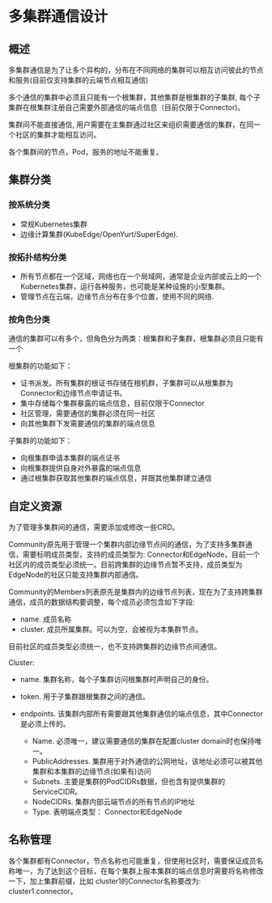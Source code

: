 # 多集群通信设计

## 概述

多集群通信是为了让多个异构的，分布在不同网络的集群可以相互访问彼此的节点和服务(目前仅支持集群的云端节点相互通信)

多个通信的集群中必须且只能有一个根集群，其他集群是根集群的子集群, 每个子集群在根集群注册自己需要外部通信的端点信息（目前仅限于Connector)。

集群间不能直接通信, 用户需要在主集群通过社区来组织需要通信的集群，在同一个社区的集群才能相互访问。

各个集群间的节点，Pod，服务的地址不能重复。

## 集群分类

### 按系统分类

* 常规Kubernetes集群
* 边缘计算集群(KubeEdge/OpenYurt/SuperEdge).

### 按拓扑结构分类

* 所有节点都在一个区域，网络也在一个局域网，通常是企业内部或云上的一个Kubernetes集群，运行各种服务，也可能是某种设施的小型集群。
* 管理节点在云端，边缘节点分布在多个位置，使用不同的网络. 

### 按角色分类

通信的集群可以有多个，但角色分为两类：根集群和子集群，根集群必须且只能有一个

根集群的功能如下：

* 证书派发。所有集群的根证书存储在根机群，子集群可以从根集群为Connector和边缘节点申请证书。
* 集中存储每个集群暴露的端点信息，目前仅限于Connector
* 社区管理，需要通信的集群必须在同一社区
* 向其他集群下发需要通信的集群的端点信息

子集群的功能如下：
* 向根集群申请本集群的端点证书
* 向根集群提供自身对外暴露的端点信息
* 通过根集群获取其他集群的端点信息，并跟其他集群建立通信

## 自定义资源

为了管理多集群间的通信，需要添加或修改一些CRD。

Community原先用于管理一个集群内部边缘节点间的通信，为了支持多集群通信，需要标明成员类型，支持的成员类型为: Connector和EdgeNode，目前一个社区内的成员类型必须统一。目前跨集群的边缘节点暂不支持，成员类型为EdgeNode的社区只能支持集群内部通信。

Community的Members列表原先是集群内的边缘节点列表，现在为了支持跨集群通信，成员的数据结构要调整，每个成员必须包含如下字段:

 * name. 成员名称
 * cluster. 成员所属集群。可以为空，会被视为本集群节点。

目前社区的成员类型必须统一，也不支持跨集群的边缘节点间通信。



Cluster:

 * name. 集群名称，每个子集群访问根集群时声明自己的身份。

 * token. 用于子集群跟根集群之间的通信。

 * endpoints. 该集群内部所有需要跟其他集群通信的端点信息，其中Connector是必须上传的。

   	* Name. 必须唯一，建议需要通信的集群在配置cluster domain时也保持唯一。
   * PublicAddresses. 集群用于对外通信的公网地址，该地址必须可以被其他集群和本集群的边缘节点(如果有)访问
   * Subnets. 主要是集群的PodCIDRs数据，但也含有提供集群的ServiceCIDR。
   * NodeCIDRs. 集群内部云端节点的所有节点的IP地址
   * Type. 表明端点类型： Connector和EdgeNode

   

## 名称管理

各个集群都有Connector，节点名称也可能重复，但使用社区时，需要保证成员名称唯一，为了达到这个目标，在每个集群上报本集群的端点信息时需要将名称修改一下，加上集群前缀，比如 cluster1的Connector名称要改为: cluster1.connector。